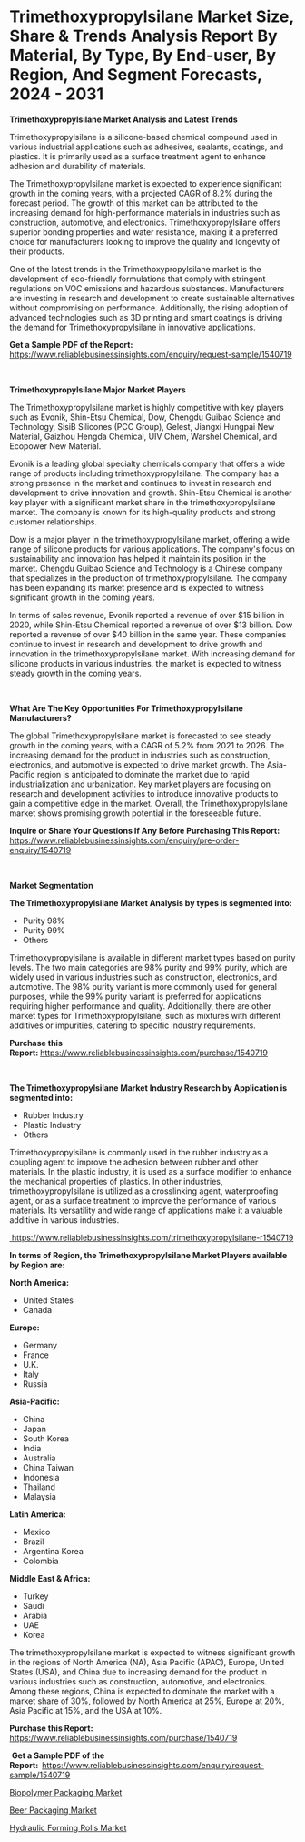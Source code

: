 <p><h1>Trimethoxypropylsilane Market Size, Share & Trends Analysis Report By Material, By Type, By End-user, By Region, And Segment Forecasts, 2024 - 2031</h1></p><p><strong>Trimethoxypropylsilane Market Analysis and Latest Trends</strong></p>
<p><p>Trimethoxypropylsilane is a silicone-based chemical compound used in various industrial applications such as adhesives, sealants, coatings, and plastics. It is primarily used as a surface treatment agent to enhance adhesion and durability of materials.</p><p>The Trimethoxypropylsilane market is expected to experience significant growth in the coming years, with a projected CAGR of 8.2% during the forecast period. The growth of this market can be attributed to the increasing demand for high-performance materials in industries such as construction, automotive, and electronics. Trimethoxypropylsilane offers superior bonding properties and water resistance, making it a preferred choice for manufacturers looking to improve the quality and longevity of their products.</p><p>One of the latest trends in the Trimethoxypropylsilane market is the development of eco-friendly formulations that comply with stringent regulations on VOC emissions and hazardous substances. Manufacturers are investing in research and development to create sustainable alternatives without compromising on performance. Additionally, the rising adoption of advanced technologies such as 3D printing and smart coatings is driving the demand for Trimethoxypropylsilane in innovative applications.</p></p>
<p><strong>Get a Sample PDF of the Report:&nbsp;</strong> <a href="https://www.reliablebusinessinsights.com/enquiry/request-sample/1540719">https://www.reliablebusinessinsights.com/enquiry/request-sample/1540719</a></p>
<p>&nbsp;</p>
<p><strong>Trimethoxypropylsilane Major Market Players</strong></p>
<p><p>The Trimethoxypropylsilane market is highly competitive with key players such as Evonik, Shin-Etsu Chemical, Dow, Chengdu Guibao Science and Technology, SisiB Silicones (PCC Group), Gelest, Jiangxi Hungpai New Material, Gaizhou Hengda Chemical, UIV Chem, Warshel Chemical, and Ecopower New Material. </p><p>Evonik is a leading global specialty chemicals company that offers a wide range of products including trimethoxypropylsilane. The company has a strong presence in the market and continues to invest in research and development to drive innovation and growth. Shin-Etsu Chemical is another key player with a significant market share in the trimethoxypropylsilane market. The company is known for its high-quality products and strong customer relationships.</p><p>Dow is a major player in the trimethoxypropylsilane market, offering a wide range of silicone products for various applications. The company's focus on sustainability and innovation has helped it maintain its position in the market. Chengdu Guibao Science and Technology is a Chinese company that specializes in the production of trimethoxypropylsilane. The company has been expanding its market presence and is expected to witness significant growth in the coming years.</p><p>In terms of sales revenue, Evonik reported a revenue of over $15 billion in 2020, while Shin-Etsu Chemical reported a revenue of over $13 billion. Dow reported a revenue of over $40 billion in the same year. These companies continue to invest in research and development to drive growth and innovation in the trimethoxypropylsilane market. With increasing demand for silicone products in various industries, the market is expected to witness steady growth in the coming years.</p></p>
<p>&nbsp;</p>
<p><strong>What Are The Key Opportunities For Trimethoxypropylsilane Manufacturers?</strong></p>
<p><p>The global Trimethoxypropylsilane market is forecasted to see steady growth in the coming years, with a CAGR of 5.2% from 2021 to 2026. The increasing demand for the product in industries such as construction, electronics, and automotive is expected to drive market growth. The Asia-Pacific region is anticipated to dominate the market due to rapid industrialization and urbanization. Key market players are focusing on research and development activities to introduce innovative products to gain a competitive edge in the market. Overall, the Trimethoxypropylsilane market shows promising growth potential in the foreseeable future.</p></p>
<p><strong>Inquire or Share Your Questions If Any Before Purchasing This Report:</strong> <a href="https://www.reliablebusinessinsights.com/enquiry/pre-order-enquiry/1540719">https://www.reliablebusinessinsights.com/enquiry/pre-order-enquiry/1540719</a></p>
<p>&nbsp;</p>
<p><strong>Market Segmentation</strong></p>
<p><strong>The Trimethoxypropylsilane Market Analysis by types is segmented into:</strong></p>
<p><ul><li>Purity 98%</li><li>Purity 99%</li><li>Others</li></ul></p>
<p><p>Trimethoxypropylsilane is available in different market types based on purity levels. The two main categories are 98% purity and 99% purity, which are widely used in various industries such as construction, electronics, and automotive. The 98% purity variant is more commonly used for general purposes, while the 99% purity variant is preferred for applications requiring higher performance and quality. Additionally, there are other market types for Trimethoxypropylsilane, such as mixtures with different additives or impurities, catering to specific industry requirements.</p></p>
<p><strong>Purchase this Report:&nbsp;</strong><a href="https://www.reliablebusinessinsights.com/purchase/1540719">https://www.reliablebusinessinsights.com/purchase/1540719</a></p>
<p>&nbsp;</p>
<p><strong>The Trimethoxypropylsilane Market Industry Research by Application is segmented into:</strong></p>
<p><ul><li>Rubber Industry</li><li>Plastic Industry</li><li>Others</li></ul></p>
<p><p>Trimethoxypropylsilane is commonly used in the rubber industry as a coupling agent to improve the adhesion between rubber and other materials. In the plastic industry, it is used as a surface modifier to enhance the mechanical properties of plastics. In other industries, trimethoxypropylsilane is utilized as a crosslinking agent, waterproofing agent, or as a surface treatment to improve the performance of various materials. Its versatility and wide range of applications make it a valuable additive in various industries.</p></p>
<p><a href="https://www.reliablebusinessinsights.com/trimethoxypropylsilane-r1540719">&nbsp;https://www.reliablebusinessinsights.com/trimethoxypropylsilane-r1540719</a></p>
<p><strong>In terms of Region, the Trimethoxypropylsilane Market Players available by Region are:</strong></p>
<p>
    <p> <strong> North America: </strong>
        <ul>
            <li>United States</li>
            <li>Canada</li>
        </ul>
        </p> 
    <p> <strong> Europe: </strong>
        <ul>
            <li>Germany</li>
            <li>France</li>
            <li>U.K.</li>
            <li>Italy</li>
            <li>Russia</li>
        </ul>
        </p> 
    <p> <strong> Asia-Pacific: </strong>
        <ul>
            <li>China</li>
            <li>Japan</li>
            <li>South Korea</li>
            <li>India</li>
            <li>Australia</li>
            <li>China Taiwan</li>
            <li>Indonesia</li>
            <li>Thailand</li>
            <li>Malaysia</li>
        </ul>
        </p> 
    <p> <strong> Latin America: </strong>
        <ul>
            <li>Mexico</li>
            <li>Brazil</li>
            <li>Argentina Korea</li>
            <li>Colombia</li>
        </ul>
        </p> 
    <p> <strong> Middle East & Africa: </strong>
        <ul>
            <li>Turkey</li>
            <li>Saudi</li>
            <li>Arabia</li>
            <li>UAE</li>
            <li>Korea</li>
        </ul>
    </p>
    </p>
<p><p>The trimethoxypropylsilane market is expected to witness significant growth in the regions of North America (NA), Asia Pacific (APAC), Europe, United States (USA), and China due to increasing demand for the product in various industries such as construction, automotive, and electronics. Among these regions, China is expected to dominate the market with a market share of 30%, followed by North America at 25%, Europe at 20%, Asia Pacific at 15%, and the USA at 10%.</p></p>
<p><strong>Purchase this Report: </strong><a href="https://www.reliablebusinessinsights.com/purchase/1540719">https://www.reliablebusinessinsights.com/purchase/1540719</a></p>
<p>&nbsp;<strong>Get a Sample PDF of the Report:&nbsp;&nbsp;</strong><a href="https://www.reliablebusinessinsights.com/enquiry/request-sample/1540719">https://www.reliablebusinessinsights.com/enquiry/request-sample/1540719</a></p>
<p><strong></strong></p>
<p><p><a href="https://github.com/Hazelklievgspy6vdcsmu106w/Market-Research-Report-List-3/blob/main/biopolymer-packaging-market.md">Biopolymer Packaging Market</a></p><p><a href="https://github.com/LiamDavis60/Market-Research-Report-List-1/blob/main/beer-packaging-market.md">Beer Packaging Market</a></p><p><a href="https://issuu.com/reportprime-2/docs/hydraulic-forming-rolls-market-size-2030.pptx">Hydraulic Forming Rolls Market</a></p></p>